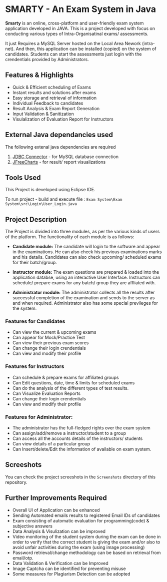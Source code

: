 # SMARTY - An Exam System in Java

__Smarty__ is an online, cross-platform and user-friendly exam system application developed in JAVA.
This is a project developed with focus on conducting various types of Intra-Organisatinal exams/ assessments.

It just Requires a MySQL Server hosted on the Local Area Nework (intra-net). And then, this application can be installed (copied) on the system of candidates. Students can start the assessments just login with the crendentials provided by Administrators. 

## Features & Highlights

* Quick & Efficient scheduling of Exams
* Instant results and solutions after exams
* Easy storage and retrieval of information 
* Individual Feedback to candidates
* Result Analysis & Exam Report Generation
* Input Validation & Sanitization
* Visulalization of Evaluation Report for Instructors

## External Java dependancies used

The following extenal java dependencies are required
1. [JDBC Connector](https://dev.mysql.com/downloads/connector/j/5.1.html) - for MySQL database connection
2. [JFreeCharts](http://www.jfree.org/jfreechart/) - for result/ report visualizations 

## Tools Used

This Project is developed using Eclipse IDE.

To run project - build and execute file : `Exam System\Exam System\src\Login\User_Login.java`

## Project Description

The Project is divided into three modules, as per the various kinds of users of the platform. The functionality of each module is as follows:

* __Candidate module:__ The candidate will login to the software and appear in the examinations. He can also check his previous examinations marks and his details. Candidates can also check upcoming/ scheduled exams for their batch/group.


* __Instructor module:__ The exam questions are prepared & loaded into the application databse, using an interactive User Interface. Instructors can schedule/ prepare exams for any batch/ group they are affliated with.

* __Administrator module:__ The administrator collects all the results after successful completion of the examination and sends to the server as and when required. Administrator also has some special previleges for the system.

### Features for Candidates

* Can view the current & upcoming exams
* Can appear for Mock/Practice Test
* Can view their previous exam scores
* Can change their login crendentials
* Can view and modify their profile

### Features for Instructors

* Can schedule & prepare exams for affiliated groups
* Can Edit questions, date, time & limits for scheduled exams  
* Can do the analysis of the different types of test results.
* Can Visualize Evaluation Reports
* Can change their login crendentials
* Can view and modify their profile

### Features for Administrator: 

* The administrator has the full-fledged rights over the exam system
* Can assign/add/remove a instructor/student to a group
* Can access all the accounts details of the instructors/ students
* Can view details of a particular group
* Can Insert/delete/Edit the information of available on exam system.

## Screeshots

You can check the project screeshots in the `Screenshots` directory of this repository.

## Further Improvements Required

* Overall UI of Application can be enhanced
* Sending Automated emails results to registered Email IDs of candidates
* Exam consisting of automatic evaluation for programming(code) & subjective answers
* Data Analysis & Visulization can be improved
* Video monitoring of the student system during the exam can be done in order to verify that the correct student is giving the exam and/or also to avoid unfair activities during the exam (using image processing)
* Password retrieval/change methodology can be based on retrieval from email/otp.
* Data Validation & Verification can be Improved 
* Image Captcha can be identified for preventing misuse
* Some measures for Plagiarism Detection can be adopted